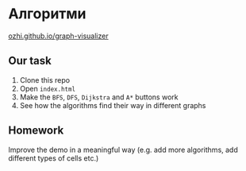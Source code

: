 # Алгоритми

[ozhi.github.io/graph-visualizer](https://ozhi.github.io/graph-visualizer/)

## Our task

1. Clone this repo
2. Open `index.html`
3. Make the `BFS`, `DFS`, `Dijkstra` and `A*` buttons work
4. See how the algorithms find their way in different graphs

## Homework

Improve the demo in a meaningful way (e.g. add more algorithms, add different types of cells etc.)
